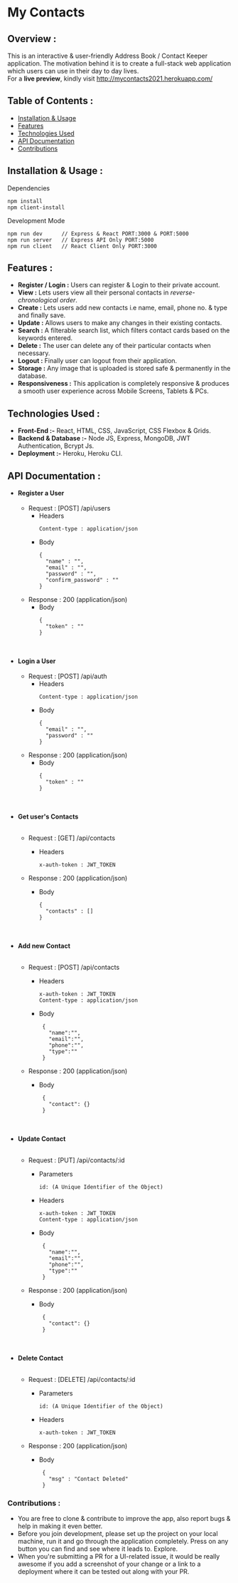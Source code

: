 # My Contacts
## Overview :
This is an interactive & user-friendly Address Book / Contact Keeper application. The motivation behind it is to create a full-stack web application which users can use in their day to day lives. 
<br> For a **live preview**, kindly visit http://mycontacts2021.herokuapp.com/ 



## Table of Contents :
* [Installation & Usage](https://github.com/Evergreen07/My-Contacts#installation--usage-)
* [Features](https://github.com/Evergreen07/My-Contacts#features-)
* [Technologies Used](https://github.com/Evergreen07/My-Contacts#technologies-used-)
* [API Documentation](https://github.com/Evergreen07/My-Contacts#api-documentation-)
* [Contributions](https://github.com/Evergreen07/My-Contacts#contributions-) 



## Installation & Usage :

Dependencies
```
npm install
npm client-install
```


Development Mode
```
npm run dev      // Express & React PORT:3000 & PORT:5000
npm run server   // Express API Only PORT:5000
npm run client   // React Client Only PORT:3000
```



## Features :
* **Register / Login :** Users can register & Login to their private account.
* **View :** Lets users view all their personal contacts in *reverse-chronological order*.
* **Create :** Lets users add new contacts i.e name, email, phone no. & type and finally save. 
* **Update :** Allows users to make any changes in their existing contacts.
* **Search :** A filterable search list, which filters contact cards based on the keywords entered.
* **Delete :** The user can delete any of their particular contacts when necessary.
* **Logout :** Finally user can logout from their application.
* **Storage :** Any image that is uploaded is stored safe & permanently in the database.
* **Responsiveness :** This application is completely responsive & produces a smooth user experience across Mobile Screens, Tablets & PCs.
 
 
 
## Technologies Used :
* **Front-End :-** React, HTML, CSS, JavaScript, CSS Flexbox & Grids.
* **Backend & Database :-** Node JS, Express, MongoDB, JWT Authentication, Bcrypt Js.
* **Deployment :-** Heroku, Heroku CLI. 



## API Documentation :
* **Register a User**<br><br>
  * Request : [POST] /api/users
    * Headers
        ```
        Content-type : application/json
        ```
    * Body 
        ```
        {
          "name" : "",
          "email" : "",
          "password" : "",
          "confirm_password" : ""
        }
        ```
  * Response : 200 (application/json)
    * Body 
        ```
        {
          "token" : ""
        }
        ```
        <br><br>
* **Login a User**<br><br>
  * Request : [POST] /api/auth
      * Headers
        ```
        Content-type : application/json
        ```
      * Body 
        ```
        {
          "email" : "",
          "password" : ""
        }
        ```
  * Response : 200 (application/json)
       * Body 
         ```
         {
           "token" : ""
         }
         ```
         <br><br>
* **Get user's Contacts**<br><br>
  * Request : [GET] /api/contacts
      * Headers
        ```
        x-auth-token : JWT_TOKEN
        ```
     
  * Response : 200 (application/json)
      * Body 
        ```
        {
          "contacts" : []
        }
        ```
        <br><br>
* **Add new Contact**<br><br>
  * Request : [POST] /api/contacts
      * Headers
        ```
        x-auth-token : JWT_TOKEN
        Content-type : application/json
        ```
      * Body
        ```
         {
           "name":"",
           "email":"",
           "phone":"",
           "type":""
         }
        ```
     
  * Response : 200 (application/json)
    * Body
        ```
         {
           "contact": {}
         }
        ```
        <br><br>
* **Update Contact**<br><br>
  * Request : [PUT] /api/contacts/:id
      * Parameters
        ```
        id: (A Unique Identifier of the Object)
        ```
      * Headers
        ```
        x-auth-token : JWT_TOKEN
        Content-type : application/json
        ```
      * Body
        ```
         {
           "name":"",
           "email":"",
           "phone":"",
           "type":""
         }
        ```
     
  * Response : 200 (application/json)
    * Body
        ```
         {
           "contact": {}
         }
        ```
        <br><br>
* **Delete Contact**<br><br>
  * Request : [DELETE] /api/contacts/:id
      * Parameters
        ```
        id: (A Unique Identifier of the Object)
        ```
      * Headers
        ```
        x-auth-token : JWT_TOKEN
        ```
     
  * Response : 200 (application/json)
    * Body
        ```
         {
           "msg" : "Contact Deleted"
         }
        ```
    


### Contributions : 
* You are free to clone & contribute to improve the app, also report bugs & help in making it even better.
* Before you join development, please set up the project on your local machine, run it and go through the application completely. Press on any button you can find and see where it leads to. Explore.
* When you're submitting a PR for a UI-related issue, it would be really awesome if you add a screenshot of your change or a link to a deployment where it can be tested out along with your PR.
